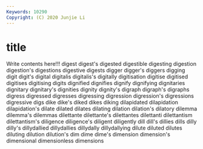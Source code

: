 ```yaml
---
Keywords: 10290
Copyright: (C) 2020 Junjie Li
---
```


# title

Write contents here!!!
digest 
digest's 
digested
digestible 
digesting 
digestion 
digestion's 
digestions 
digestive 
digests 
digger 
digger's 
diggers
digging 
digit 
digit's 
digital 
digitalis 
digitalis's 
digitally 
digitisation 
digitise 
digitised
digitises 
digitising 
digits 
dignified 
dignifies 
dignify 
dignifying 
dignitaries 
dignitary 
dignitary's
dignities 
dignity 
dignity's 
digraph 
digraph's 
digraphs 
digress 
digressed 
digresses 
digressing
digression 
digression's 
digressions 
digressive 
digs 
dike 
dike's 
diked 
dikes 
diking
dilapidated 
dilapidation 
dilapidation's 
dilate 
dilated 
dilates 
dilating 
dilation 
dilation's 
dilatory
dilemma 
dilemma's 
dilemmas 
dilettante 
dilettante's 
dilettantes 
dilettanti 
dilettantism 
dilettantism's 
diligence
diligence's 
diligent 
diligently 
dill 
dill's 
dillies 
dills 
dilly 
dilly's 
dillydallied
dillydallies 
dillydally 
dillydallying 
dilute 
diluted 
dilutes 
diluting 
dilution 
dilution's 
dim
dime 
dime's 
dimension 
dimension's 
dimensional 
dimensionless 
dimensions 
